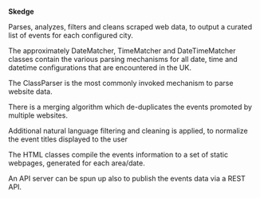 **Skedge**

Parses, analyzes, filters and cleans scraped web data, to output a curated list of events for each configured city. 

The approximately DateMatcher, TimeMatcher and DateTimeMatcher classes contain the various parsing mechanisms for all date, time and datetime configurations that are encountered in the UK. 

The ClassParser is the most commonly invoked mechanism to parse website data. 

There is a merging algorithm which de-duplicates the events promoted by multiple websites.

Additional natural language filtering and cleaning is applied, to normalize the event titles displayed to the user

The HTML classes compile the events information to a set of static webpages, generated for each area/date. 

An API server can be spun up also to publish the events data via a REST API.  
